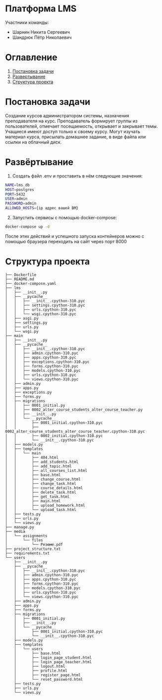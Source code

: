 # Платформа LMS
Участники команды:
- Шарнин Никита Сергеевич
- Шандрюк Пётр Николаевич

# Оглавление
1. [Постановка задачи](#постановка-задачи)
2. [Развертывание](#развертывание)
3. [Структура проекта](#структура-проекта)

# Постановка задачи

Создание курсов администратором системы, назначения преподавателя на курс. Преподаватель формирует группы из пользователей, отмечает посещаемость, открывает и закрывает темы. Учащиеся имеют доступ только к своему курсу. Могут изучать материал курса, присылать домашнее задание, в виде файла или ссылки на облачный диск.
# Развёртывание

1) Создать файл .env и проставить в нём следующие значения:
```bash
NAME=lms_db
HOST=postgres
PORT=5432
USER=admin
PASSWORD=admin
ALLOWED_HOSTS={ip адрес вашей ВМ}
```
2) Запустить сервисы с помощью docker-compose:
```bash
docker-compose up -d
```

После этих действий и успешного запуска контейнеров можно с помощью браузера переходить на сайт через порт 8000

# Структура проекта

```plaintext 
├── Dockerfile
├── README.md
├── docker-compose.yaml
├── lms
│   ├── __init__.py
│   ├── __pycache__
│   │   ├── __init__.cpython-310.pyc
│   │   ├── settings.cpython-310.pyc
│   │   ├── urls.cpython-310.pyc
│   │   └── wsgi.cpython-310.pyc
│   ├── asgi.py
│   ├── settings.py
│   ├── urls.py
│   └── wsgi.py
├── main
│   ├── __init__.py
│   ├── __pycache__
│   │   ├── __init__.cpython-310.pyc
│   │   ├── admin.cpython-310.pyc
│   │   ├── apps.cpython-310.pyc
│   │   ├── exceptions.cpython-310.pyc
│   │   ├── forms.cpython-310.pyc
│   │   ├── models.cpython-310.pyc
│   │   ├── urls.cpython-310.pyc
│   │   └── views.cpython-310.pyc
│   ├── admin.py
│   ├── apps.py
│   ├── exceptions.py
│   ├── forms.py
│   ├── migrations
│   │   ├── 0001_initial.py
│   │   ├── 0002_alter_course_students_alter_course_teacher.py
│   │   ├── __init__.py
│   │   └── __pycache__
│   │       ├── 0001_initial.cpython-310.pyc
│   │       ├── 0002_alter_course_students_alter_course_teacher.cpython-310.pyc
│   │       ├── 0002_initial.cpython-310.pyc
│   │       └── __init__.cpython-310.pyc
│   ├── models.py
│   ├── templates
│   │   └── main
│   │       ├── 404.html
│   │       ├── add_students.html
│   │       ├── add_topic.html
│   │       ├── all_courses_list.html
│   │       ├── base.html
│   │       ├── change_course.html
│   │       ├── change_task.html
│   │       ├── course_details.html
│   │       ├── delete_task.html
│   │       ├── get_task.html
│   │       ├── main.html
│   │       ├── upload_homework.html
│   │       └── upload_task.html
│   ├── tests.py
│   ├── urls.py
│   └── views.py
├── manage.py
├── media
│   └── assignments
│       └── files
│           └── Резюме.pdf
├── project_structure.txt
├── requirements.txt
└── users
    ├── __init__.py
    ├── __pycache__
    │   ├── __init__.cpython-310.pyc
    │   ├── admin.cpython-310.pyc
    │   ├── apps.cpython-310.pyc
    │   ├── forms.cpython-310.pyc
    │   ├── models.cpython-310.pyc
    │   ├── urls.cpython-310.pyc
    │   └── views.cpython-310.pyc
    ├── admin.py
    ├── apps.py
    ├── forms.py
    ├── migrations
    │   ├── 0001_initial.py
    │   ├── __init__.py
    │   └── __pycache__
    │       ├── 0001_initial.cpython-310.pyc
    │       └── __init__.cpython-310.pyc
    ├── models.py
    ├── templates
    │   └── users
    │       ├── base.html
    │       ├── login_page_student.html
    │       ├── login_page_teacher.html
    │       ├── logout.html
    │       ├── profile.html
    │       ├── register_page.html
    │       └── reset_password.html
    ├── tests.py
    ├── urls.py
    └── views.py
```
